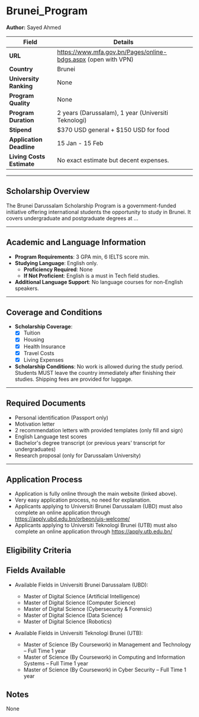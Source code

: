 # Brunei_Program

**Author:** Sayed Ahmed

| **Field**                  | **Details**                                                             |
|----------------------------|-------------------------------------------------------------------------|
| **URL**                    | https://www.mfa.gov.bn/Pages/online-bdgs.aspx (open with VPN)           |
| **Country**                | Brunei                                                                  |
| **University Ranking**     | None                                                                    |
| **Program Quality**        | None                                                                    |
| **Program Duration**       | 2 years (Darussalam), 1 year (Universiti Teknologi)                     |
| **Stipend**                | $370 USD general + $150 USD for food                                    |
| **Application Deadline**   | 15 Jan - 15 Feb                                                         |
| **Living Costs Estimate**  | No exact estimate but decent expenses.                                  |

---

## Scholarship Overview

The Brunei Darussalam Scholarship Program is a government-funded initiative offering international students the opportunity to study in Brunei. It covers undergraduate and postgraduate degrees at ...

---

## Academic and Language Information

- **Program Requirements**: 3 GPA min, 6 IELTS score min.
- **Studying Language**: English only.
  - **Proficiency Required**: None
  - **If Not Proficient**: English is a must in Tech field studies.
- **Additional Language Support**: No language courses for non-English speakers.

---

## Coverage and Conditions

- **Scholarship Coverage**:
  - [x] Tuition
  - [x] Housing
  - [x] Health Insurance
  - [x] Travel Costs
  - [x] Living Expenses
- **Scholarship Conditions**: No work is allowed during the study period. Students MUST leave the country immediately after finishing their studies. Shipping fees are provided for luggage.

---

## Required Documents

- Personal identification (Passport only)
- Motivation letter
- 2 recommendation letters with provided templates (only fill and sign)
- English Language test scores
- Bachelor's degree transcript (or previous years' transcript for undergraduates)
- Research proposal (only for Darussalam University)

---

## Application Process

- Application is fully online through the main website (linked above).
- Very easy application process, no need for explanation.
- Applicants applying to Universiti Brunei Darussalam (UBD) must also complete an online application through https://apply.ubd.edu.bn/orbeon/uis-welcome/
- Applicants applying to Universiti Teknologi Brunei (UTB) must also complete an online application through https://apply.utb.edu.bn/

## Eligibility Criteria


## Fields Available
- Available Fields in Universiti Brunei Darussalam (UBD):
    - Master of Digital Science (Artificial Intelligence)
    - Master of Digital Science (Computer Science)
    - Master of Digital Science (Cybersecurity & Forensic)
    - Master of Digital Science (Data Science)
    - Master of Digital Science (Robotics)

- Available Fields in Universiti Teknologi Brunei (UTB):
    - Master of Science (By Coursework) in Management and Technology – Full Time 1 year
    - Master of Science (By Coursework) in Computing and Information Systems – Full Time 1 year
    - Master of Science (By Coursework) in Cyber Security – Full Time 1 year

## Notes

None
